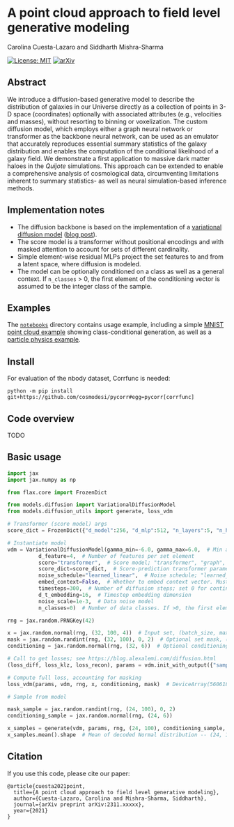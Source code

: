 # A point cloud approach to field level generative modeling

Carolina Cuesta-Lazaro and Siddharth Mishra-Sharma

[![License: MIT](https://img.shields.io/badge/License-MIT-red.svg)](https://opensource.org/licenses/MIT)
[![arXiv](https://img.shields.io/badge/arXiv-2311.xxxxx%20-green.svg)](https://arxiv.org/abs/2311.xxxxx)


## Abstract

We introduce a diffusion-based generative model to describe the distribution of galaxies in our Universe directly as a collection of points in 3-D space (coordinates) optionally with associated attributes (e.g., velocities and masses), without resorting to binning or voxelization. The custom diffusion model, which employs either a graph neural network or transformer as the backbone neural network, can be used as an emulator that accurately reproduces essential summary statistics of the galaxy distribution and enables the computation of the conditional likelihood of a galaxy field. We demonstrate a first application to massive dark matter haloes in the _Quijote_ simulations. This approach can be extended to enable a comprehensive analysis of cosmological data, circumventing limitations inherent to summary statistics- as well as neural simulation-based inference methods.


## Implementation notes

- The diffusion backbone is based on the implementation of a [variational diffusion model](https://github.com/google-research/vdm) ([blog post](https://blog.alexalemi.com/diffusion.html)). 
- The score model is a transformer without positional encodings and with masked attention to account for sets of different cardinality.
- Simple element-wise residual MLPs project the set features to and from a latent space, where diffusion is modeled.
- The model can be optionally conditioned on a class as well as a general context. If `n_classes` > 0, the first element of the conditioning vector is assumed to be the integer class of the sample.

## Examples

The [`notebooks`](notebooks/) directory contains usage example, including a simple [MNIST point cloud example](notebooks/example-mnist.ipynb) showing class-conditional generation, as well as a [particle physics example](notebooks/example-jets-minimal.ipynb). 

## Install

For evaluation of the nbody dataset, Corrfunc is needed:
```
python -m pip install git+https://github.com/cosmodesi/pycorr#egg=pycorr[corrfunc]
```

## Code overview

TODO

## Basic usage

``` py
import jax
import jax.numpy as np

from flax.core import FrozenDict

from models.diffusion import VariationalDiffusionModel
from models.diffusion_utils import generate, loss_vdm

# Transformer (score model) args
score_dict = FrozenDict({"d_model":256, "d_mlp":512, "n_layers":5, "n_heads":4, "induced_attention":False, "n_inducing_points":32})

# Instantiate model
vdm = VariationalDiffusionModel(gamma_min=-6.0, gamma_max=6.0,  # Min and max initial log-SNR in the noise schedule
          d_feature=4,  # Number of features per set element
          score="transformer",  # Score model; "transformer", "graph", or "equiariant"
          score_dict=score_dict,  # Score-prediction transformer parameters
          noise_schedule="learned_linear",  # Noise schedule; "learned_linear" or "scalar"
          embed_context=False,  # Whether to embed context vector. Must be true for class-conditioning i.e., if n_classes > 0.
          timesteps=300,  # Number of diffusion steps; set 0 for continuous-time version of variational lower bound
          d_t_embedding=16,  # Timestep embedding dimension
          noise_scale=1e-3,  # Data noise model
          n_classes=0)  # Number of data classes. If >0, the first element of the conditioning vector is assumed to be integer class.

rng = jax.random.PRNGKey(42)

x = jax.random.normal(rng, (32, 100, 4))  # Input set, (batch_size, max_set_size, num_features)
mask = jax.random.randint(rng, (32, 100), 0, 2)  # Optional set mask, (batch_size, max_set_size); can be `None`
conditioning = jax.random.normal(rng, (32, 6))  # Optional conditioning context, (batch_size, context_size); can be `None`

# Call to get losses; see https://blog.alexalemi.com/diffusion.html
(loss_diff, loss_klz, loss_recon), params = vdm.init_with_output({"sample": rng, "params": rng}, x, conditioning, mask)

# Compute full loss, accounting for masking
loss_vdm(params, vdm, rng, x, conditioning, mask)  # DeviceArray(5606182.5, dtype=float32)

# Sample from model

mask_sample = jax.random.randint(rng, (24, 100), 0, 2)
conditioning_sample = jax.random.normal(rng, (24, 6))

x_samples = generate(vdm, params, rng, (24, 100), conditioning_sample, mask_sample)
x_samples.mean().shape  # Mean of decoded Normal distribution -- (24, 100, 4)
```

## Citation

If you use this code, please cite our paper:

```
@article{cuesta2021point,
  title={A point cloud approach to field level generative modeling},
  author={Cuesta-Lazaro, Carolina and Mishra-Sharma, Siddharth},
  journal={arXiv preprint arXiv:2311.xxxxx},
  year={2021}
}
```